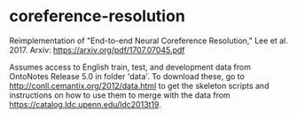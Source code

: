 # coreference-resolution
Reimplementation of "End-to-end Neural Coreference Resolution," Lee et al. 2017.
Arxiv: https://arxiv.org/pdf/1707.07045.pdf

Assumes access to English train, test, and development data from OntoNotes Release 5.0 in folder 'data'. To download these, go to http://conll.cemantix.org/2012/data.html to get the skeleton scripts and instructions on how to use them to merge with the data from https://catalog.ldc.upenn.edu/ldc2013t19.
